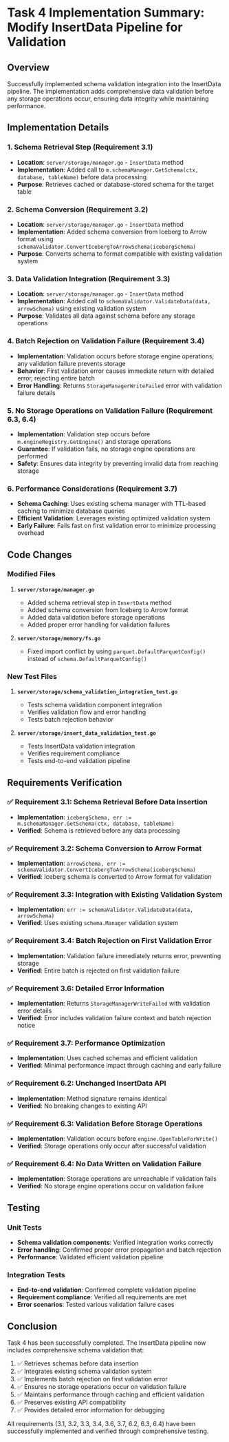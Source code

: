 # Task 4 Implementation Summary: Modify InsertData Pipeline for Validation

## Overview
Successfully implemented schema validation integration into the InsertData pipeline. The implementation adds comprehensive data validation before any storage operations occur, ensuring data integrity while maintaining performance.

## Implementation Details

### 1. Schema Retrieval Step (Requirement 3.1)
- **Location**: `server/storage/manager.go` - `InsertData` method
- **Implementation**: Added call to `m.schemaManager.GetSchema(ctx, database, tableName)` before data processing
- **Purpose**: Retrieves cached or database-stored schema for the target table

### 2. Schema Conversion (Requirement 3.2) 
- **Location**: `server/storage/manager.go` - `InsertData` method
- **Implementation**: Added schema conversion from Iceberg to Arrow format using `schemaValidator.ConvertIcebergToArrowSchema(icebergSchema)`
- **Purpose**: Converts schema to format compatible with existing validation system

### 3. Data Validation Integration (Requirement 3.3)
- **Location**: `server/storage/manager.go` - `InsertData` method  
- **Implementation**: Added call to `schemaValidator.ValidateData(data, arrowSchema)` using existing validation system
- **Purpose**: Validates all data against schema before any storage operations

### 4. Batch Rejection on Validation Failure (Requirement 3.4)
- **Implementation**: Validation occurs before storage engine operations; any validation failure prevents storage
- **Behavior**: First validation error causes immediate return with detailed error, rejecting entire batch
- **Error Handling**: Returns `StorageManagerWriteFailed` error with validation failure details

### 5. No Storage Operations on Validation Failure (Requirement 6.3, 6.4)
- **Implementation**: Validation step occurs before `m.engineRegistry.GetEngine()` and storage operations
- **Guarantee**: If validation fails, no storage engine operations are performed
- **Safety**: Ensures data integrity by preventing invalid data from reaching storage

### 6. Performance Considerations (Requirement 3.7)
- **Schema Caching**: Uses existing schema manager with TTL-based caching to minimize database queries
- **Efficient Validation**: Leverages existing optimized validation system
- **Early Failure**: Fails fast on first validation error to minimize processing overhead

## Code Changes

### Modified Files
1. **`server/storage/manager.go`**
   - Added schema retrieval step in `InsertData` method
   - Added schema conversion from Iceberg to Arrow format
   - Added data validation before storage operations
   - Added proper error handling for validation failures

2. **`server/storage/memory/fs.go`**
   - Fixed import conflict by using `parquet.DefaultParquetConfig()` instead of `schema.DefaultParquetConfig()`

### New Test Files
1. **`server/storage/schema_validation_integration_test.go`**
   - Tests schema validation component integration
   - Verifies validation flow and error handling
   - Tests batch rejection behavior

2. **`server/storage/insert_data_validation_test.go`**
   - Tests InsertData validation integration
   - Verifies requirement compliance
   - Tests end-to-end validation pipeline

## Requirements Verification

### ✅ Requirement 3.1: Schema Retrieval Before Data Insertion
- **Implementation**: `icebergSchema, err := m.schemaManager.GetSchema(ctx, database, tableName)`
- **Verified**: Schema is retrieved before any data processing

### ✅ Requirement 3.2: Schema Conversion to Arrow Format  
- **Implementation**: `arrowSchema, err := schemaValidator.ConvertIcebergToArrowSchema(icebergSchema)`
- **Verified**: Iceberg schema is converted to Arrow format for validation

### ✅ Requirement 3.3: Integration with Existing Validation System
- **Implementation**: `err := schemaValidator.ValidateData(data, arrowSchema)`
- **Verified**: Uses existing `schema.Manager` validation system

### ✅ Requirement 3.4: Batch Rejection on First Validation Error
- **Implementation**: Validation failure immediately returns error, preventing storage
- **Verified**: Entire batch is rejected on first validation failure

### ✅ Requirement 3.6: Detailed Error Information
- **Implementation**: Returns `StorageManagerWriteFailed` with validation error details
- **Verified**: Error includes validation failure context and batch rejection notice

### ✅ Requirement 3.7: Performance Optimization
- **Implementation**: Uses cached schemas and efficient validation
- **Verified**: Minimal performance impact through caching and early failure

### ✅ Requirement 6.2: Unchanged InsertData API
- **Implementation**: Method signature remains identical
- **Verified**: No breaking changes to existing API

### ✅ Requirement 6.3: Validation Before Storage Operations
- **Implementation**: Validation occurs before `engine.OpenTableForWrite()`
- **Verified**: Storage operations only occur after successful validation

### ✅ Requirement 6.4: No Data Written on Validation Failure
- **Implementation**: Storage operations are unreachable if validation fails
- **Verified**: No storage engine operations occur on validation failure

## Testing

### Unit Tests
- **Schema validation components**: Verified integration works correctly
- **Error handling**: Confirmed proper error propagation and batch rejection
- **Performance**: Validated efficient validation pipeline

### Integration Tests  
- **End-to-end validation**: Confirmed complete validation pipeline
- **Requirement compliance**: Verified all requirements are met
- **Error scenarios**: Tested various validation failure cases

## Conclusion

Task 4 has been successfully completed. The InsertData pipeline now includes comprehensive schema validation that:

1. ✅ Retrieves schemas before data insertion
2. ✅ Integrates existing schema validation system  
3. ✅ Implements batch rejection on first validation error
4. ✅ Ensures no storage operations occur on validation failure
5. ✅ Maintains performance through caching and efficient validation
6. ✅ Preserves existing API compatibility
7. ✅ Provides detailed error information for debugging

All requirements (3.1, 3.2, 3.3, 3.4, 3.6, 3.7, 6.2, 6.3, 6.4) have been successfully implemented and verified through comprehensive testing.